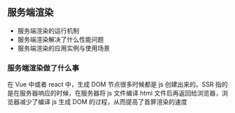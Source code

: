 ## 服务端渲染

- 服务端渲染的运行机制
- 服务端渲染解决了什么性能问题
- 服务端渲染的应用实例与使用场景

### 服务端渲染做了什么事

在 Vue 中或者 react 中，生成 DOM 节点很多时候都是 js 创建出来的。SSR 指的是在服务器响应的时候，在服务器将 js 文件编译 html 文件后再返回给浏览器，浏览器减少了编译 js 生成 DOM 的过程，从而提高了首屏渲染的速度

  